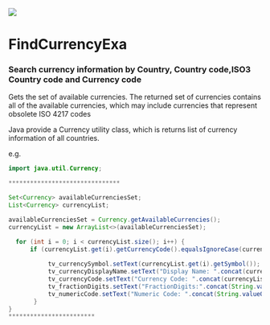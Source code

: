 ![](https://i.imgur.com/iyRpn4p.jpg)

# FindCurrencyExa
### Search currency information by Country, Country code,ISO3 Country code and Currency code
Gets the set of available currencies. The returned set of currencies contains all of the available currencies, which may include currencies that represent obsolete ISO 4217 codes

Java provide a Currency utility class, which is returns list of currency information of all countries.

e.g.

```java
import java.util.Currency;

*******************************

Set<Currency> availableCurrenciesSet;
List<Currency> currencyList;

availableCurrenciesSet = Currency.getAvailableCurrencies();
currencyList = new ArrayList<>(availableCurrenciesSet);

  for (int i = 0; i < currencyList.size(); i++) {
      if (currencyList.get(i).getCurrencyCode().equalsIgnoreCase(currencyCode)) {
          
           tv_currencySymbol.setText(currencyList.get(i).getSymbol());
           tv_currencyDisplayName.setText("Display Name: ".concat(currencyList.get(i).getDisplayName()));
           tv_currencyCode.setText("Currency Code: ".concat(currencyList.get(i).getCurrencyCode()));
           tv_fractionDigits.setText("FractionDigits:".concat(String.valueOf(currencyList.get(i).getDefaultFractionDigits())));
           tv_numericCode.setText("Numeric Code: ".concat(String.valueOf(currencyList.get(i).getNumericCode())));
       }
}
************************
```
